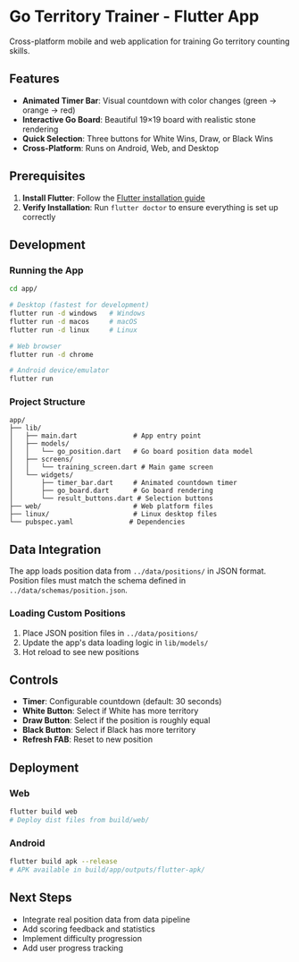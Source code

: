 # Go Territory Trainer - Flutter App

Cross-platform mobile and web application for training Go territory counting skills.

## Features

- **Animated Timer Bar**: Visual countdown with color changes (green → orange → red)
- **Interactive Go Board**: Beautiful 19×19 board with realistic stone rendering
- **Quick Selection**: Three buttons for White Wins, Draw, or Black Wins
- **Cross-Platform**: Runs on Android, Web, and Desktop

## Prerequisites

1. **Install Flutter**: Follow the [Flutter installation guide](https://docs.flutter.dev/get-started/install)
2. **Verify Installation**: Run `flutter doctor` to ensure everything is set up correctly

## Development

### Running the App

```bash
cd app/

# Desktop (fastest for development)
flutter run -d windows   # Windows
flutter run -d macos     # macOS
flutter run -d linux     # Linux

# Web browser
flutter run -d chrome

# Android device/emulator
flutter run
```

### Project Structure

```
app/
├── lib/
│   ├── main.dart              # App entry point
│   ├── models/
│   │   └── go_position.dart   # Go board position data model
│   ├── screens/
│   │   └── training_screen.dart # Main game screen
│   └── widgets/
│       ├── timer_bar.dart     # Animated countdown timer
│       ├── go_board.dart      # Go board rendering
│       └── result_buttons.dart # Selection buttons
├── web/                       # Web platform files
├── linux/                     # Linux desktop files
└── pubspec.yaml              # Dependencies
```

## Data Integration

The app loads position data from `../data/positions/` in JSON format. Position files must match the schema defined in `../data/schemas/position.json`.

### Loading Custom Positions

1. Place JSON position files in `../data/positions/`
2. Update the app's data loading logic in `lib/models/`
3. Hot reload to see new positions

## Controls

- **Timer**: Configurable countdown (default: 30 seconds)
- **White Button**: Select if White has more territory
- **Draw Button**: Select if the position is roughly equal
- **Black Button**: Select if Black has more territory
- **Refresh FAB**: Reset to new position

## Deployment

### Web
```bash
flutter build web
# Deploy dist files from build/web/
```

### Android
```bash
flutter build apk --release
# APK available in build/app/outputs/flutter-apk/
```

## Next Steps

- Integrate real position data from data pipeline
- Add scoring feedback and statistics
- Implement difficulty progression
- Add user progress tracking